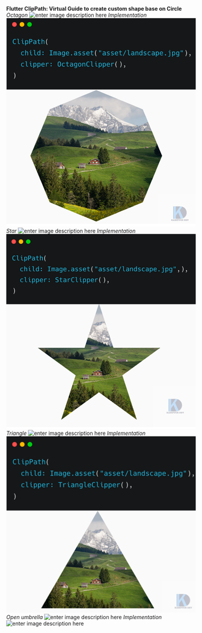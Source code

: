 **Flutter ClipPath: Virtual Guide to create custom shape base on Circle**
*Octagon*
![enter image description here](https://github.com/minuth/flutter-clippath-virtual-guide/blob/master/asset/octagon_clipper.png?raw=true)
*Implementation*
![enter image description here](https://github.com/minuth/flutter-clippath-virtual-guide/blob/master/asset/octagon_clipper_impl.png?raw=true)
*Star*
![enter image description here](https://github.com/minuth/flutter-clippath-virtual-guide/blob/master/asset/star_clipper.png?raw=true)
*Implementation*
![enter image description here](https://github.com/minuth/flutter-clippath-virtual-guide/blob/master/asset/start_clipper_impl.png?raw=true)
*Triangle*
![enter image description here](https://github.com/minuth/flutter-clippath-virtual-guide/blob/master/asset/triangle_clipper.png?raw=true)
*Implementation*
![enter image description here](https://github.com/minuth/flutter-clippath-virtual-guide/blob/master/asset/triangle_clipper_impl.png?raw=true)
*Open umbrella*
![enter image description here](https://github.com/minuth/flutter-clippath-virtual-guide/blob/master/asset/open_umbrellar_clipper.png?raw=true)
*Implementation*
![enter image description here](https://github.com/minuth/flutter-clippath-virtual-guide/blob/master/asset/open_umbrellar_clippler_impl.png?raw=true)
